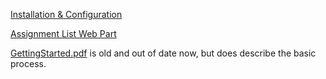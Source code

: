  [Installation & Configuration](Installation-&-Configuration)

[Assignment List Web Part](Assignment-List-Web-Part)

[GettingStarted.pdf](Documentation_GettingStarted.pdf) is old and out of date now, but does describe the basic process.